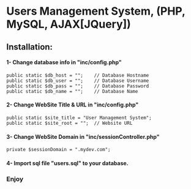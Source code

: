 # Users Management System, (PHP, MySQL, AJAX[JQuery])

## Installation: 
#### 1- Change database info in "inc/config.php"

    public static $db_host = "";	// Database Hostname
    public static $db_user = "";	// Database Username
    public static $db_pass = "";    // Database Password
    public static $db_name = "";    // Database Name

#### 2- Change WebSite Title & URL in "inc/config.php"

    public static $site_title = "User Management System";
    public static $site_root = "";	// Website URL

#### 3- Change WebSite Domain in "inc/sessionController.php"

    private $sessionDomain = ".mydev.com";

#### 4- Import sql file "users.sql" to your database.


### **Enjoy**
